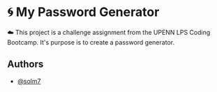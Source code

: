 
# 🌀 My Password Generator

☁️ This project is a challenge assignment from the UPENN LPS Coding Bootcamp. It's purpose is to
create a password generator.




## Authors

- [@solm7](https://github.com/solm7)

